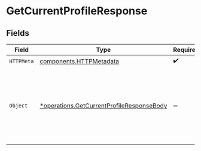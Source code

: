 # GetCurrentProfileResponse


## Fields

| Field                                                                                                                                       | Type                                                                                                                                        | Required                                                                                                                                    | Description                                                                                                                                 |
| ------------------------------------------------------------------------------------------------------------------------------------------- | ------------------------------------------------------------------------------------------------------------------------------------------- | ------------------------------------------------------------------------------------------------------------------------------------------- | ------------------------------------------------------------------------------------------------------------------------------------------- |
| `HTTPMeta`                                                                                                                                  | [components.HTTPMetadata](../../models/components/httpmetadata.md)                                                                          | :heavy_check_mark:                                                                                                                          | N/A                                                                                                                                         |
| `Object`                                                                                                                                    | [*operations.GetCurrentProfileResponseBody](../../models/operations/getcurrentprofileresponsebody.md)                                       | :heavy_minus_sign:                                                                                                                          | The current profile object. For a complete reference of the profile object, refer to the<br/>[Get profile](get-profile) endpoint documentation. |
